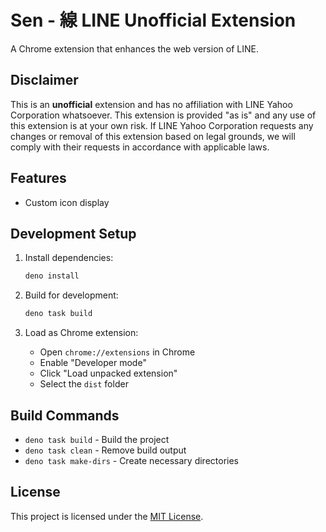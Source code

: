 # Sen - 線 LINE Unofficial Extension

A Chrome extension that enhances the web version of LINE.

## Disclaimer

This is an **unofficial** extension and has no affiliation with LINE Yahoo Corporation whatsoever. This extension is provided "as is" and any use of this extension is at your own risk. If LINE Yahoo Corporation requests any changes or removal of this extension based on legal grounds, we will comply with their requests in accordance with applicable laws.

## Features

- Custom icon display

## Development Setup

1. Install dependencies:
   ```bash
   deno install
   ```

2. Build for development:
   ```bash
   deno task build
   ```

3. Load as Chrome extension:
   - Open `chrome://extensions` in Chrome
   - Enable "Developer mode"
   - Click "Load unpacked extension"
   - Select the `dist` folder

## Build Commands

- `deno task build` - Build the project
- `deno task clean` - Remove build output
- `deno task make-dirs` - Create necessary directories

## License

This project is licensed under the [MIT License](LICENSE).
